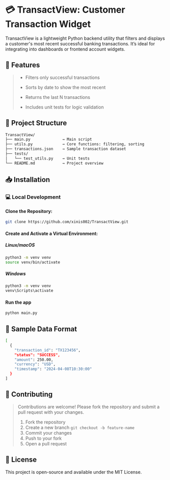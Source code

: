 # 💳 TransactView: Customer Transaction Widget
TransactView is a lightweight Python backend utility that filters and displays a customer's most recent successful banking transactions.
It’s ideal for integrating into dashboards or frontend account widgets.

## 🚀 Features
> - Filters only successful transactions
>
> - Sorts by date to show the most recent
>
> - Returns the last N transactions
>
> - Includes unit tests for logic validation

## 📁 Project Structure
```bash
TransactView/
├── main.py              → Main script 
├── utils.py             → Core functions: filtering, sorting
├── transactions.json    → Sample transaction dataset
├── tests/
│   └── test_utils.py    → Unit tests
└── README.md            → Project overview 
```

## 📥 Installation
### 💻 Local Development

#### Clone the Repository:
```bash
git clone https://github.com/xinis002/TransactView.git
```

#### Create and Activate a Virtual Environment:
##### Linux/macOS
```bash
python3 -m venv venv
source venv/bin/activate
```
##### Windows
```bash
python3 -m venv venv
venv\Scripts\activate
```

#### Run the app
```bash
python main.py
```

## 🧮 Sample Data Format
```bash
[
  {
    "transaction_id": "TX123456",
    "status": "SUCCESS",
    "amount": 250.00,
    "currency": "USD",
    "timestamp": "2024-04-08T10:30:00"
  }
]
```

## 🤝 Contributing
> Contributions are welcome! 
> Please fork the repository and submit a pull request with your changes.
> 1. Fork the repository
> 2. Create a new branch ```git checkout -b feature-name```
> 3. Commit your changes
> 4. Push to your fork
> 5. Open a pull request

## 📝 License
This project is open-source and available under the MIT License.


